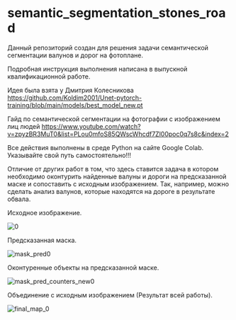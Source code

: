 # semantic_segmentation_stones_road
Данный репозиторий создан для решения задачи семантической сегментации валунов и дорог на фотоплане.

Подробная инструкция выполнения написана в выпускной квалификационной работе.

Идея была взята у Дмитрия Колесникова https://github.com/Koldim2001/Unet-pytorch-training/blob/main/models/best_model_new.pt 

Гайд по семантической сегментации на фотографии с изображением лиц людей https://www.youtube.com/watch?v=zpyzBR3MuT0&list=PLou0mfoS85QWscWhcdf7Zl00poc0q7s8c&index=2

Все действия выполнены в среде Python на сайте Google Colab. Указывайте свой путь самостоятельно!!!

Отличие от других работ в том, что здесь ставится задача в котором необходимо оконтурить найденные валуны и дороги на предсказанной маске и сопоставить с исходным изображением. Так, например, можно сделать анализ валунов, которые находятся на дороге в результате обвала.

Исходное изображение.

![0](https://github.com/user-attachments/assets/00e23253-d502-408b-850b-d97dfad0fc5d)

Предсказанная маска.

![mask_pred0](https://github.com/user-attachments/assets/1f7a00f3-525b-4534-b9e3-49a602e16428)

Оконтуренные объекты на предсказанной маске.

![mask_pred_counters_new0](https://github.com/user-attachments/assets/405ab7f1-791d-4c96-8324-68e297d902c7)

Объединение с исходным изображением (Результат всей работы).

![final_map_0](https://github.com/user-attachments/assets/fd78f856-0255-428a-b8d2-2a144c090d6f)

